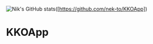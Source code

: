 ![Nik's GitHub stats](https://github-readme-stats.vercel.app/api?username=anuraghazra&hide=contribs,prs)([https://github.com/nek-to/KKOApp])
# KKOApp
